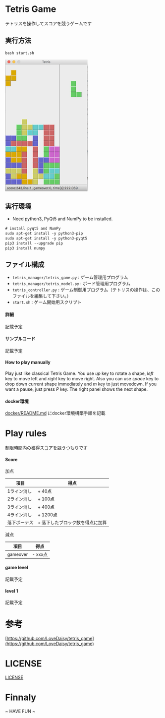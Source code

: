 # Tetris Game

テトリスを操作してスコアを競うゲームです

## 実行方法

```shell
bash start.sh
```

![Screenshot](doc/pics/screenshot_02.png)

## 実行環境

* Need python3, PyQt5 and NumPy to be installed.

```
# install pyqt5 and NumPy
sudo apt-get install -y python3-pip
sudo apt-get install -y python3-pyqt5
pip3 install --upgrade pip
pip3 install numpy
```

## ファイル構成

* `tetris_manager/tetris_game.py` : ゲーム管理用プログラム
* `tetris_manager/tetris_model.py` : ボード管理用プログラム
* `tetris_controller.py` : ゲーム制御用プログラム（テトリスの操作は、このファイルを編集して下さい。）
* `start.sh` : ゲーム開始用スクリプト

#### 詳細

記載予定

#### サンプルコード

記載予定

#### How to play manually

Play just like classical Tetris Game. 
You use *up* key to rotate a shape, *left* key to move left and *right* key to move right. 
Also you can use *space* key to drop down current shape immediately and *m* key to just movedown.
If you want a pause, just press *P* key. The right panel shows the next shape.

#### docker環境

[docker/README.md](docker/README.md) にdocker環境構築手順を記載

# Play rules

制限時間内の獲得スコアを競うつもりです

#### Score

加点

| 項目 | 得点 |
| ---- | ---- |
|  1ライン消し  |  + 40点  |
|  2ライン消し  |  + 100点  |
|  3ライン消し  |  + 400点  |
|  4ライン消し  |  + 1200点  |
|  落下ボーナス  |  + 落下したブロック数を得点に加算  |

減点

| 項目 | 得点 |
| ---- | ---- |
|  gameover  |  - xxx点  |

#### game level

記載予定

#### level 1

記載予定

# 参考

[https://github.com/LoveDaisy/tetris_game](https://github.com/LoveDaisy/tetris_game)

# LICENSE

[LICENSE](LICENSE)

# Finnaly

~ HAVE FUN ~
